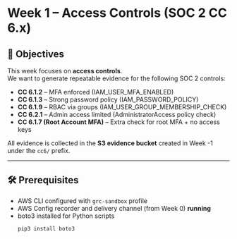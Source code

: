 # Week 1 – Access Controls (SOC 2 CC 6.x)

## 🎯 Objectives
This week focuses on **access controls**.  
We want to generate repeatable evidence for the following SOC 2 controls:

- **CC 6.1.2** – MFA enforced (IAM_USER_MFA_ENABLED)  
- **CC 6.1.3** – Strong password policy (IAM_PASSWORD_POLICY)  
- **CC 6.1.9** – RBAC via groups (IAM_USER_GROUP_MEMBERSHIP_CHECK)  
- **CC 6.2.1** – Admin access limited (AdministratorAccess policy check)  
- **CC 6.1.7 (Root Account MFA)** – Extra check for root MFA + no access keys  

All evidence is collected in the **S3 evidence bucket** created in Week -1 under the `cc6/` prefix.

---

## 🛠 Prerequisites
- AWS CLI configured with `grc-sandbox` profile  
- AWS Config recorder and delivery channel (from Week 0) **running**  
- boto3 installed for Python scripts  
  ```bash
  pip3 install boto3
